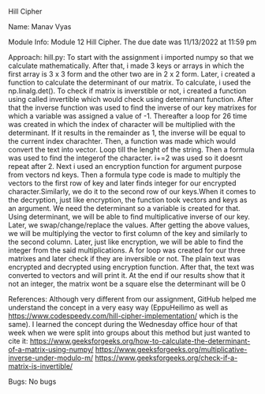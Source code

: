 Hill Cipher

Name: Manav Vyas

Module Info: Module 12 Hill Cipher. The due date was 11/13/2022 at 11:59 pm

Approach: 
hill.py: To start with the assignment i imported numpy so that we calculate mathematically. After that, i made 3 keys or arrays in which the first array is 3 x 3 form and the other two are in 2 x 2 form. Later, i created a function to calculate the determinant of our matrix. To calculate, i used the np.linalg.det(). To check if matrix is inverstible or not, i created a function using called invertible which would check using determinant function. After that the inverse function was used to find the inverse of our key matrixes for which a variable was assigned a value of -1. Thereafter a loop for 26 time was created in which the index of character will be multiplied with the determinant. If it results in the remainder as 1, the inverse will be equal to the current index charachter. Then, a function was made which would convert the text into vector. Loop till the lenght of the string. Then a formula was used to find the integerof the character. i+=2 was used so it doesnt repeat after 2. Next i used an encryption function for argument purpose from vectors nd keys. Then a formula type code is made to multiply the vectors to the first row of key and later finds integer for our encrypted character.Similarly, we do it to the second row of our keys.When it comes to the decryption, just like encryption, the function took vectors and keys as an argument. We need the determinant so a variable is created for that. Using determinant, we will be able to find multiplicative inverse of our key. Later, we swap/change/replace the values. After getting the above values, we will be multiplying the vector to first column of the key and similarly to the second column. Later, just like encryption, we will be able to find the integer from the said multiplications. A for loop was created for our three matrixes and later check if they are inversible or not. The plain text was encrypted and decrypted using encryption function. After that, the text was converted to vectors and will print it. At the end if our results show that it not an integer, the matrix wont be a square else the determinant will be 0

References: 
Although very different from our assignment, GitHub helped me understand the concept in a very easy way (EppuHeilimo as well as https://www.codespeedy.com/hill-cipher-implementation/  which is the same). 
I learned the concept during the Wednesday office hour of that week when we were split into groups about this method but just wanted to cite it: https://www.geeksforgeeks.org/how-to-calculate-the-determinant-of-a-matrix-using-numpy/
https://www.geeksforgeeks.org/multiplicative-inverse-under-modulo-m/
https://www.geeksforgeeks.org/check-if-a-matrix-is-invertible/

Bugs: No bugs
